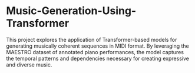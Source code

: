# Music-Generation-Using-Transformer
This project explores the application of Transformer-based models for generating musically coherent sequences in MIDI format. By leveraging the MAESTRO dataset of annotated piano performances, the model captures the temporal patterns and dependencies necessary for creating expressive and diverse music.
